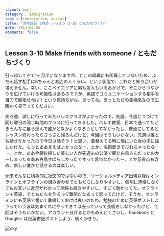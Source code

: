 ```yaml
---
layout: post
category : immigration
tags : [immigration, social]
title: "浮草日記 2月め レッスン 3-10 ともだちづくり"
date: 2014-03-20
comments: false
---
```


## Lesson 3-10 Make friends with someone / ともだちづくり

引っ越してきて1ヶ月半になりますが、どこの組織にも所属していないため、ふだん話す相手は8ちゃんとお店の人くらい、という状態で、これだと知り合いが増えません。幸い、ここベイエリアに弟も友人もいるおかげで、そこからつながりを広げていける可能性はあるのですが、英語でコミュニケーションする相手を自力で開拓せねば！という気持ちがね、あってね。きっとただの焦燥感なので生暖かく見守ってください。

先々週、試しに行ってみたバレエクラスがよかったので、先週、今週とつづけて同じ曜日の同じ時間のクラスに行ってきました。バレエ教室、日本で通ってたときそんなに自ら進んで誰かとなかよくなろうとしてなかったし、普通にしてるとレッスン終わったらさっさと帰るんだけど、今回はそうもいかない。先週は誰とも話せなかったので今日は話そう！と思い、着替えてる時に隣にいた女の子に話しかけた。もっとああ言えばよかったなー、とか、名前聞きそびれちゃったなー、とか、ああ今朝挨拶した美しい人が先週末の公演で観た白鳥さんだったのかーしまったあああ白鳥すばらしかったですって言わなかったー、とか反省点も含め、新しい誰かと話せるのは楽しい。

元来そんなに積極的に社交的ではないので、ソーシャルメディア出現以降はオンラインとオフラインの組み合わせでともだちになりやすいし、個別に連絡しなくてもお互いに近況がわかって関係も続きやすいし、すごく助かってた。オフライン＋英語、でともだちを作るって難関だなあって思ってたけど、そうか、オンラインにも英語で書いて準備しておけば良いのだわ。勉強のために英語ポストしようっていう波は気まぐれにやってきては去っていって長続きしなかったけど、今回はそうもいかない。アカウント分けるとかもめんどくさいし、Facebook と Google+ は日英併記ポストしよう、続くかぎり。

![sky](https://lh6.googleusercontent.com/-UHslvnn_U8M/UzdZkl2a9lI/AAAAAAAB9-8/2v7dyLMkfG0/w620-h465-no/P1160370.JPG)
